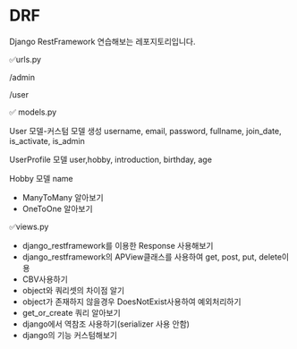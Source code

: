 # DRF
Django RestFramework 연습해보는 레포지토리입니다.

✅urls.py

/admin

/user

✅ models.py

User 모델-커스텀 모델 생성
username, email, password, fullname, join_date, is_activate, is_admin

UserProfile 모델
user,hobby, introduction, birthday, age

Hobby 모델
name

- ManyToMany 알아보기
- OneToOne 알아보기

✅views.py
- django_restframework를 이용한 Response 사용해보기
- django_restframework의 APView클래스를 사용하여 get, post, put, delete이용
- CBV사용하기
- object와 쿼리셋의 차이점 알기
- object가 존재하지 않을경우 DoesNotExist사용하여 예외처리하기
- get_or_create 쿼리 알아보기
- django에서 역참조 사용하기(serializer 사용 안함)
- django의 기능 커스텀해보기


